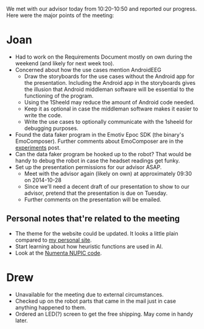 <!-- 
.. title: Advisor Meeting 2
.. slug: advisor-meeting-2
.. date: 2014-10-27 11:24:15 UTC-07:00
.. tags: emotiv,sdk,faculty meeting,robot,requirements,linux,robot parts,presentation
.. link: 
.. description: 
.. type: text
.. author: phora
-->

We met with our advisor today from 10:20-10:50 and reported our progress.  Here were the major points of the meeting:
# Joan
* Had to work on the Requirements Document mostly on own during the weekend (and likely for next week too).
* Concerned about how the use cases mention AndroidEEG
	* Draw the storyboards for the use cases without the Android app for the presentation. Including the Android app in the storyboards gives the illusion that Android middleman software will be essential to the functioning of the program.
	* Using the 1Sheeld may reduce the amount of Android code needed.
	* Keep it as optional in case the middleman software makes it easier to write the code.
	* Write the use cases to optionally communicate with the 1sheeld for debugging purposes.
* Found the data faker program in the Emotiv Epoc SDK (the binary's EmoComposer). Further comments about EmoComposer are in the [experiments](/posts/emotiv-epoc-sdk-experiments/) post.
* Can the data faker program be hooked up to the robot? That would be handy to debug the robot in case the headset readings get funky.
* Set up the presentation permissions for our advisor ASAP.
	* Meet with the advisor again (likely on own) at approximately 09:30 on 2014-10-28
	* Since we'll need a decent draft of our presentation to show to our advisor, pretend that the presentation is due on Tuesday.
	* Further comments on the presentation will be emailed.

## Personal notes that're related to the meeting
* The theme for the website could be updated. It looks a little plain compared to [my personal site](http://phora.github.io).
* Start learning about how heuristic functions are used in AI.
* Look at the [Numenta NUPIC code](http://numenta.org/nupic.html).

# Drew
* Unavailable for the meeting due to external circumstances.
* Checked up on the robot parts that came in the mail just in case anything happened to them.
* Ordered an LED(?) screen to get the free shipping. May come in handy later.
